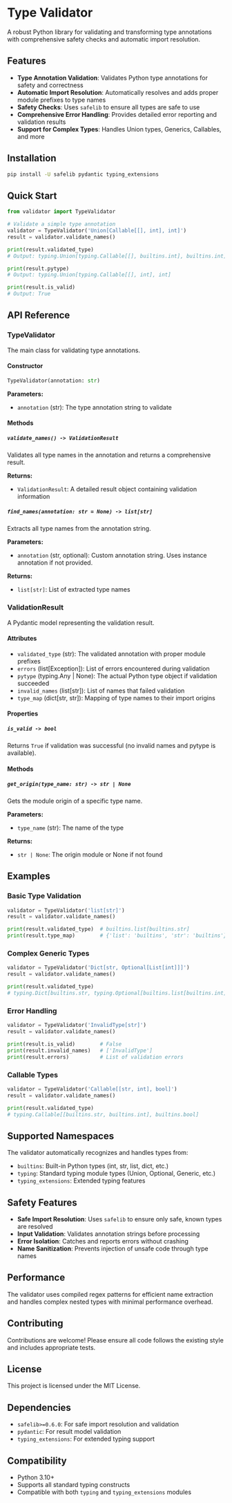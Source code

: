 # Type Validator

A robust Python library for validating and transforming type annotations with comprehensive safety checks and automatic import resolution.

## Features

- **Type Annotation Validation**: Validates Python type annotations for safety and correctness
- **Automatic Import Resolution**: Automatically resolves and adds proper module prefixes to type names
- **Safety Checks**: Uses `safelib` to ensure all types are safe to use
- **Comprehensive Error Handling**: Provides detailed error reporting and validation results
- **Support for Complex Types**: Handles Union types, Generics, Callables, and more

## Installation

```bash
pip install -U safelib pydantic typing_extensions
```

## Quick Start

```python
from validator import TypeValidator

# Validate a simple type annotation
validator = TypeValidator('Union[Callable[[], int], int]')
result = validator.validate_names()

print(result.validated_type)
# Output: typing.Union[typing.Callable[[], builtins.int], builtins.int]

print(result.pytype)
# Output: typing.Union[typing.Callable[[], int], int]

print(result.is_valid)
# Output: True
```

## API Reference

### TypeValidator

The main class for validating type annotations.

#### Constructor

```python
TypeValidator(annotation: str)
```

**Parameters:**
- `annotation` (str): The type annotation string to validate

#### Methods

##### `validate_names() -> ValidationResult`

Validates all type names in the annotation and returns a comprehensive result.

**Returns:**
- `ValidationResult`: A detailed result object containing validation information

##### `find_names(annotation: str = None) -> list[str]`

Extracts all type names from the annotation string.

**Parameters:**
- `annotation` (str, optional): Custom annotation string. Uses instance annotation if not provided.

**Returns:**
- `list[str]`: List of extracted type names

### ValidationResult

A Pydantic model representing the validation result.

#### Attributes

- `validated_type` (str): The validated annotation with proper module prefixes
- `errors` (list[Exception]): List of errors encountered during validation
- `pytype` (typing.Any | None): The actual Python type object if validation succeeded
- `invalid_names` (list[str]): List of names that failed validation
- `type_map` (dict[str, str]): Mapping of type names to their import origins

#### Properties

##### `is_valid -> bool`

Returns `True` if validation was successful (no invalid names and pytype is available).

#### Methods

##### `get_origin(type_name: str) -> str | None`

Gets the module origin of a specific type name.

**Parameters:**
- `type_name` (str): The name of the type

**Returns:**
- `str | None`: The origin module or None if not found

## Examples

### Basic Type Validation

```python
validator = TypeValidator('list[str]')
result = validator.validate_names()

print(result.validated_type)  # builtins.list[builtins.str]
print(result.type_map)        # {'list': 'builtins', 'str': 'builtins'}
```

### Complex Generic Types

```python
validator = TypeValidator('Dict[str, Optional[List[int]]]')
result = validator.validate_names()

print(result.validated_type)
# typing.Dict[builtins.str, typing.Optional[builtins.list[builtins.int]]]
```

### Error Handling

```python
validator = TypeValidator('InvalidType[str]')
result = validator.validate_names()

print(result.is_valid)        # False
print(result.invalid_names)   # ['InvalidType']
print(result.errors)          # List of validation errors
```

### Callable Types

```python
validator = TypeValidator('Callable[[str, int], bool]')
result = validator.validate_names()

print(result.validated_type)
# typing.Callable[[builtins.str, builtins.int], builtins.bool]
```

## Supported Namespaces

The validator automatically recognizes and handles types from:

- `builtins`: Built-in Python types (int, str, list, dict, etc.)
- `typing`: Standard typing module types (Union, Optional, Generic, etc.)
- `typing_extensions`: Extended typing features

## Safety Features

- **Safe Import Resolution**: Uses `safelib` to ensure only safe, known types are resolved
- **Input Validation**: Validates annotation strings before processing
- **Error Isolation**: Catches and reports errors without crashing
- **Name Sanitization**: Prevents injection of unsafe code through type names

## Performance

The validator uses compiled regex patterns for efficient name extraction and handles complex nested types with minimal performance overhead.

## Contributing

Contributions are welcome! Please ensure all code follows the existing style and includes appropriate tests.

## License

This project is licensed under the MIT License.

## Dependencies

- `safelib>=0.6.0`: For safe import resolution and validation
- `pydantic`: For result model validation
- `typing_extensions`: For extended typing support

## Compatibility

- Python 3.10+
- Supports all standard typing constructs
- Compatible with both `typing` and `typing_extensions` modules
